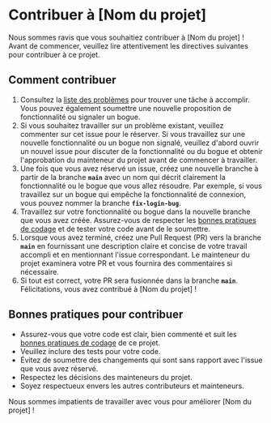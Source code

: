 # **Contribuer à [Nom du projet]**

Nous sommes ravis que vous souhaitiez contribuer à [Nom du projet] ! Avant de commencer, veuillez lire attentivement les directives suivantes pour contribuer à ce projet.

## **Comment contribuer**

1. Consultez la [liste des problèmes](https://github.com/ssydney77/ProjetGit-TemplatePortfolio//issues) pour trouver une tâche à accomplir. Vous pouvez également soumettre une nouvelle proposition de fonctionnalité ou signaler un bogue.
2. Si vous souhaitez travailler sur un problème existant, veuillez commenter sur cet issue pour le réserver. Si vous travaillez sur une nouvelle fonctionnalité ou un bogue non signalé, veuillez d'abord ouvrir un nouvel issue pour discuter de la fonctionnalité ou du bogue et obtenir l'approbation du mainteneur du projet avant de commencer à travailler.
3. Une fois que vous avez réservé un issue, créez une nouvelle branche à partir de la branche **`main`** avec un nom qui décrit clairement la fonctionnalité ou le bogue que vous allez résoudre. Par exemple, si vous travaillez sur un bogue qui empêche la fonctionnalité de connexion, vous pouvez nommer la branche **`fix-login-bug`**.
4. Travaillez sur votre fonctionnalité ou bogue dans la nouvelle branche que vous avez créée. Assurez-vous de respecter les [bonnes pratiques de codage](https://github.com/ssydney77/ProjetGit-TemplatePortfolio/blob/main/CODE_OF_CONDUCT.md) et de tester votre code avant de le soumettre.
5. Lorsque vous avez terminé, créez une Pull Request (PR) vers la branche **`main`** en fournissant une description claire et concise de votre travail accompli et en mentionnant l'issue correspondant. Le mainteneur du projet examinera votre PR et vous fournira des commentaires si nécessaire.
6. Si tout est correct, votre PR sera fusionnée dans la branche **`main`**. Félicitations, vous avez contribué à [Nom du projet] !

## **Bonnes pratiques pour contribuer**

- Assurez-vous que votre code est clair, bien commenté et suit les [bonnes pratiques de codage](https://github.com/ssydney77/ProjetGit-TemplatePortfolio/blob/main/CODE_OF_CONDUCT.md) de ce projet.
- Veuillez inclure des tests pour votre code.
- Évitez de soumettre des changements qui sont sans rapport avec l'issue que vous avez réservé.
- Respectez les décisions des mainteneurs du projet.
- Soyez respectueux envers les autres contributeurs et mainteneurs.

Nous sommes impatients de travailler avec vous pour améliorer [Nom du projet] !